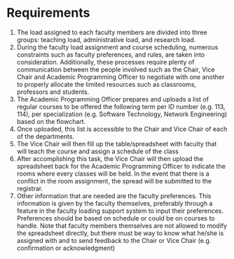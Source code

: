 Requirements
============

1. The load assigned to each faculty members are divided into three groups: teaching load, administrative load, and research load.
2. During the faculty load assignment and course scheduling, numerous constraints such as faculty preferences, and rules, are taken into consideration. Additionally, these processes require plenty of communication between the people involved such as the Chair, Vice Chair and Academic Programming Officer to negotiate with one another to properly allocate the limited resources such as classrooms, professors and students.
3. The Academic Programming Officer prepares and uploads a list of regular courses to be offered the following term per ID number (e.g. 113, 114), per specialization (e.g. Software Technology, Network Engineering) based on the flowchart.
4. Once uploaded, this list is accessible to the Chair and Vice Chair of each of the departments.
5. The Vice Chair will then fill up the table/spreadsheet with faculty that will teach the course and assign a schedule of the class
6. After accomplishing this task, the Vice Chair will then upload the spreadsheet back for the Academic Programming Officer to indicate the rooms where every classes will be held. In the event that there is a conflict in the room assignment, the spread will be submitted to the registrar.
7. Other information that are needed are the faculty preferences. This information is given by the faculty themselves, preferably through a feature in the faculty loading support system to input their preferences. Preferences should be based on schedule or could be on courses to handle. Note that faculty members themselves are not allowed to modify the spreadsheet directly, but there must be way to know what he/she is assigned with and to send feedback to the Chair or Vice Chair (e.g. confirmation or acknowledgment)
